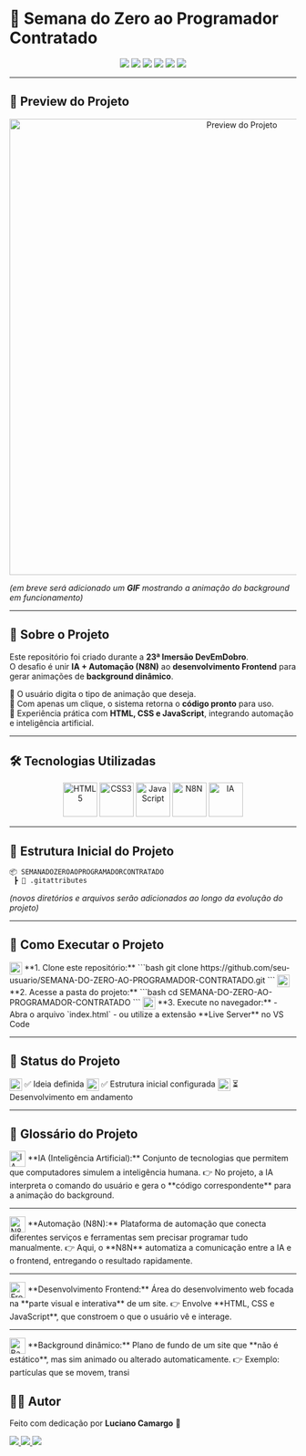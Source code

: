 # 🌟 Semana do Zero ao Programador Contratado  

<p align="center">
  <img src="https://img.shields.io/badge/Status-Em%20Desenvolvimento-yellow?style=for-the-badge"/>
  <img src="https://img.shields.io/badge/HTML5-orange?logo=html5&logoColor=white&style=for-the-badge"/>
  <img src="https://img.shields.io/badge/CSS3-blue?logo=css3&logoColor=white&style=for-the-badge"/>
  <img src="https://img.shields.io/badge/JavaScript-yellow?logo=javascript&logoColor=black&style=for-the-badge"/>
  <img src="https://img.shields.io/badge/Automação-N8N-purple?logo=n8n&logoColor=white&style=for-the-badge"/>
  <img src="https://img.shields.io/badge/Powered%20by-IA-green?style=for-the-badge"/>
</p>

---

## 🎥 Preview do Projeto  

<p align="center">
  <!-- Substitua pelo link da imagem ou GIF -->
  <img src="https://via.placeholder.com/800x400?text=Prévia+do+Projeto" alt="Preview do Projeto" width="800"/>
</p>

*(em breve será adicionado um **GIF** mostrando a animação do background em funcionamento)*  

---

## 📖 Sobre o Projeto  

Este repositório foi criado durante a **23ª Imersão DevEmDobro**.  
O desafio é unir **IA + Automação (N8N)** ao **desenvolvimento Frontend** para gerar animações de **background dinâmico**.  

🔹 O usuário digita o tipo de animação que deseja.  
🔹 Com apenas um clique, o sistema retorna o **código pronto** para uso.  
🔹 Experiência prática com **HTML, CSS e JavaScript**, integrando automação e inteligência artificial.  

---

## 🛠️ Tecnologias Utilizadas  

<p align="center">
  <img src="https://cdn.jsdelivr.net/gh/devicons/devicon/icons/html5/html5-original.svg" width="60" alt="HTML5"/>
  <img src="https://cdn.jsdelivr.net/gh/devicons/devicon/icons/css3/css3-original.svg" width="60" alt="CSS3"/>
  <img src="https://cdn.jsdelivr.net/gh/devicons/devicon/icons/javascript/javascript-original.svg" width="60" alt="JavaScript"/>
  <img src="https://n8n.io/favicon.ico" width="60" alt="N8N"/>
  <img src="https://cdn-icons-png.flaticon.com/512/4712/4712100.png" width="60" alt="IA"/>
</p>

---

## 📂 Estrutura Inicial do Projeto  

```bash
📦 SEMANADOZEROAOPROGRAMADORCONTRATADO
 ┣ 📜 .gitattributes
```

*(novos diretórios e arquivos serão adicionados ao longo da evolução do projeto)*  

---

## 🚀 Como Executar o Projeto  

<p align="left">

<img src="https://cdn-icons-png.flaticon.com/512/4205/4205993.png" width="22" align="center" alt="Passo 1"/>  
**1. Clone este repositório:**  
```bash
git clone https://github.com/seu-usuario/SEMANA-DO-ZERO-AO-PROGRAMADOR-CONTRATADO.git
```

<img src="https://cdn-icons-png.flaticon.com/512/4205/4205993.png" width="22" align="center" alt="Passo 2"/>  
**2. Acesse a pasta do projeto:**  
```bash
cd SEMANA-DO-ZERO-AO-PROGRAMADOR-CONTRATADO
```

<img src="https://cdn-icons-png.flaticon.com/512/4205/4205993.png" width="22" align="center" alt="Passo 3"/>  
**3. Execute no navegador:**  
- Abra o arquivo `index.html`  
- ou utilize a extensão **Live Server** no VS Code  

</p>

---

## 📌 Status do Projeto  

<p align="left">

<img src="https://cdn-icons-png.flaticon.com/512/9746/9746432.png" width="22" align="center" alt="Checklist"/>  
✅ Ideia definida  

<img src="https://cdn-icons-png.flaticon.com/512/9746/9746432.png" width="22" align="center" alt="Checklist"/>  
✅ Estrutura inicial configurada  

<img src="https://cdn-icons-png.flaticon.com/512/9746/9746432.png" width="22" align="center" alt="Checklist"/>  
⏳ Desenvolvimento em andamento  

</p>

---

## 📖 Glossário do Projeto  

<p align="left">

<img src="https://cdn-icons-png.flaticon.com/512/4712/4712100.png" width="28" align="center" alt="IA"/>  
**IA (Inteligência Artificial):**  
Conjunto de tecnologias que permitem que computadores simulem a inteligência humana.  
👉 No projeto, a IA interpreta o comando do usuário e gera o **código correspondente** para a animação do background.  

---

<img src="https://n8n.io/favicon.ico" width="28" align="center" alt="N8N"/>  
**Automação (N8N):**  
Plataforma de automação que conecta diferentes serviços e ferramentas sem precisar programar tudo manualmente.  
👉 Aqui, o **N8N** automatiza a comunicação entre a IA e o frontend, entregando o resultado rapidamente.  

---

<img src="https://cdn.jsdelivr.net/gh/devicons/devicon/icons/javascript/javascript-original.svg" width="28" align="center" alt="Frontend"/>  
**Desenvolvimento Frontend:**  
Área do desenvolvimento web focada na **parte visual e interativa** de um site.  
👉 Envolve **HTML, CSS e JavaScript**, que constroem o que o usuário vê e interage.  

---

<img src="https://cdn-icons-png.flaticon.com/512/565/565547.png" width="28" align="center" alt="Background Dinâmico"/>  
**Background dinâmico:**  
Plano de fundo de um site que **não é estático**, mas sim animado ou alterado automaticamente.  
👉 Exemplo: partículas que se movem, transi


## 👨‍💻 Autor  

Feito com dedicação por **Luciano Camargo** 🚀  

<p align="left">
  <a href="https://www.linkedin.com/in/dev-lucianocamargo/" target="_blank">
    <img src="https://img.shields.io/badge/LinkedIn-blue?logo=linkedin&style=for-the-badge" />
  </a>
  <a href="https://github.com/KarreiraDev-LuCamargo" target="_blank">
    <img src="https://img.shields.io/badge/GitHub-black?logo=github&style=for-the-badge" />
  </a>
  <a href="https://karreiradev-lucamargo.github.io/KarreiraDev-LuCamargo/" target="_blank">
    <img src="https://img.shields.io/badge/Portfólio-green?style=for-the-badge" />
  </a>
</p>
